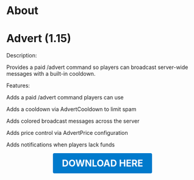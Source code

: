 # About

# Advert (1.15)

Description:

Provides a paid /advert command so players can broadcast server-wide messages with a built-in cooldown.

Features:

Adds a paid /advert command players can use

Adds a cooldown via AdvertCooldown to limit spam

Adds colored broadcast messages across the server

Adds price control via AdvertPrice configuration

Adds notifications when players lack funds

<p align="center"><a href="https://github.com/LiliaFramework/Modules/raw/refs/heads/gh-pages/advert.zip" style="display:inline-block;padding:12px 24px;font-size:1.5rem;font-weight:bold;text-decoration:none;color:#fff;background-color:#007acc;border-radius:4px;">DOWNLOAD HERE</a></p>